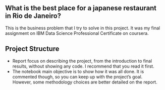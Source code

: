 ## What is the best place for a japanese restaurant in Rio de Janeiro?


This is the business problem that I try to solve in this project.  It was my final assignment on IBM Data Science Professional Certificate on coursera. 

## Project Structure 

* Report focus on describing the project, from the introduction to final results, without showing any code.  I recommend that you read it first.
* The notebook main objective is to show how it was all done. It is commented though, so you can keep up with the project’s goal. However, some methodology choices are better detailed on the report. 
